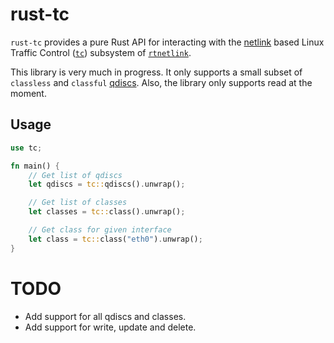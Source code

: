 # rust-tc

`rust-tc` provides a pure Rust API for interacting with the [netlink](https://www.kernel.org/doc/html/latest/userspace-api/netlink/intro.html) based Linux Traffic Control ([`tc`](http://man7.org/linux/man-pages/man8/tc.8.html)) subsystem of [`rtnetlink`](http://man7.org/linux/man-pages/man7/rtnetlink.7.html).

This library is very much in progress. It only supports a small subset of `classless` and `classful` [qdiscs](https://tldp.org/HOWTO/Traffic-Control-HOWTO/components.html#c-qdisc). Also, the library only supports read at the moment.

## Usage

```rust
use tc;

fn main() {
    // Get list of qdiscs
    let qdiscs = tc::qdiscs().unwrap();

    // Get list of classes
    let classes = tc::class().unwrap();

    // Get class for given interface
    let class = tc::class("eth0").unwrap();
}
```

# TODO
* Add support for all qdiscs and classes.
* Add support for write, update and delete.

